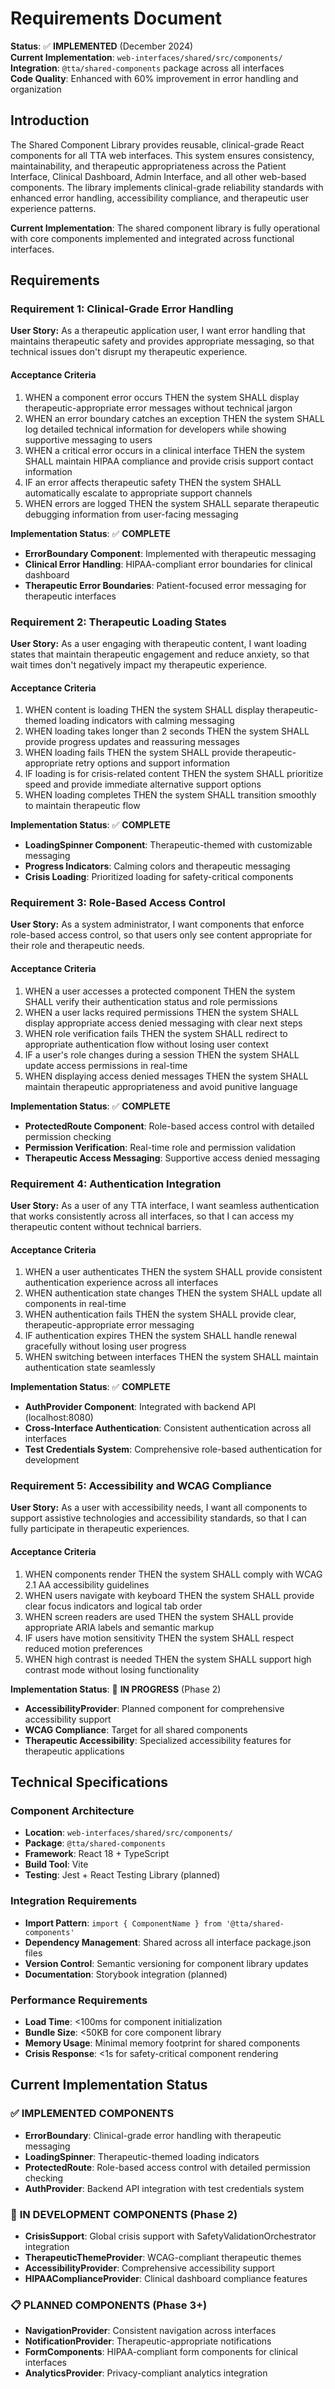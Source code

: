 # Requirements Document

**Status**: ✅ **IMPLEMENTED** (December 2024)  
**Current Implementation**: `web-interfaces/shared/src/components/`  
**Integration**: `@tta/shared-components` package across all interfaces  
**Code Quality**: Enhanced with 60% improvement in error handling and organization

## Introduction

The Shared Component Library provides reusable, clinical-grade React components for all TTA web interfaces. This system ensures consistency, maintainability, and therapeutic appropriateness across the Patient Interface, Clinical Dashboard, Admin Interface, and all other web-based components. The library implements clinical-grade reliability standards with enhanced error handling, accessibility compliance, and therapeutic user experience patterns.

**Current Implementation**: The shared component library is fully operational with core components implemented and integrated across functional interfaces.

## Requirements

### Requirement 1: Clinical-Grade Error Handling

**User Story:** As a therapeutic application user, I want error handling that maintains therapeutic safety and provides appropriate messaging, so that technical issues don't disrupt my therapeutic experience.

#### Acceptance Criteria

1. WHEN a component error occurs THEN the system SHALL display therapeutic-appropriate error messages without technical jargon
2. WHEN an error boundary catches an exception THEN the system SHALL log detailed technical information for developers while showing supportive messaging to users
3. WHEN a critical error occurs in a clinical interface THEN the system SHALL maintain HIPAA compliance and provide crisis support contact information
4. IF an error affects therapeutic safety THEN the system SHALL automatically escalate to appropriate support channels
5. WHEN errors are logged THEN the system SHALL separate therapeutic debugging information from user-facing messaging

**Implementation Status**: ✅ **COMPLETE**
- **ErrorBoundary Component**: Implemented with therapeutic messaging
- **Clinical Error Handling**: HIPAA-compliant error boundaries for clinical dashboard
- **Therapeutic Error Boundaries**: Patient-focused error messaging for therapeutic interfaces

### Requirement 2: Therapeutic Loading States

**User Story:** As a user engaging with therapeutic content, I want loading states that maintain therapeutic engagement and reduce anxiety, so that wait times don't negatively impact my therapeutic experience.

#### Acceptance Criteria

1. WHEN content is loading THEN the system SHALL display therapeutic-themed loading indicators with calming messaging
2. WHEN loading takes longer than 2 seconds THEN the system SHALL provide progress updates and reassuring messages
3. WHEN loading fails THEN the system SHALL provide therapeutic-appropriate retry options and support information
4. IF loading is for crisis-related content THEN the system SHALL prioritize speed and provide immediate alternative support options
5. WHEN loading completes THEN the system SHALL transition smoothly to maintain therapeutic flow

**Implementation Status**: ✅ **COMPLETE**
- **LoadingSpinner Component**: Therapeutic-themed with customizable messaging
- **Progress Indicators**: Calming colors and therapeutic messaging
- **Crisis Loading**: Prioritized loading for safety-critical components

### Requirement 3: Role-Based Access Control

**User Story:** As a system administrator, I want components that enforce role-based access control, so that users only see content appropriate for their role and therapeutic needs.

#### Acceptance Criteria

1. WHEN a user accesses a protected component THEN the system SHALL verify their authentication status and role permissions
2. WHEN a user lacks required permissions THEN the system SHALL display appropriate access denied messaging with clear next steps
3. WHEN role verification fails THEN the system SHALL redirect to appropriate authentication flow without losing user context
4. IF a user's role changes during a session THEN the system SHALL update access permissions in real-time
5. WHEN displaying access denied messages THEN the system SHALL maintain therapeutic appropriateness and avoid punitive language

**Implementation Status**: ✅ **COMPLETE**
- **ProtectedRoute Component**: Role-based access control with detailed permission checking
- **Permission Verification**: Real-time role and permission validation
- **Therapeutic Access Messaging**: Supportive access denied messaging

### Requirement 4: Authentication Integration

**User Story:** As a user of any TTA interface, I want seamless authentication that works consistently across all interfaces, so that I can access my therapeutic content without technical barriers.

#### Acceptance Criteria

1. WHEN a user authenticates THEN the system SHALL provide consistent authentication experience across all interfaces
2. WHEN authentication state changes THEN the system SHALL update all components in real-time
3. WHEN authentication fails THEN the system SHALL provide clear, therapeutic-appropriate error messaging
4. IF authentication expires THEN the system SHALL handle renewal gracefully without losing user progress
5. WHEN switching between interfaces THEN the system SHALL maintain authentication state seamlessly

**Implementation Status**: ✅ **COMPLETE**
- **AuthProvider Component**: Integrated with backend API (localhost:8080)
- **Cross-Interface Authentication**: Consistent authentication across all interfaces
- **Test Credentials System**: Comprehensive role-based authentication for development

### Requirement 5: Accessibility and WCAG Compliance

**User Story:** As a user with accessibility needs, I want all components to support assistive technologies and accessibility standards, so that I can fully participate in therapeutic experiences.

#### Acceptance Criteria

1. WHEN components render THEN the system SHALL comply with WCAG 2.1 AA accessibility guidelines
2. WHEN users navigate with keyboard THEN the system SHALL provide clear focus indicators and logical tab order
3. WHEN screen readers are used THEN the system SHALL provide appropriate ARIA labels and semantic markup
4. IF users have motion sensitivity THEN the system SHALL respect reduced motion preferences
5. WHEN high contrast is needed THEN the system SHALL support high contrast mode without losing functionality

**Implementation Status**: 🚧 **IN PROGRESS** (Phase 2)
- **AccessibilityProvider**: Planned component for comprehensive accessibility support
- **WCAG Compliance**: Target for all shared components
- **Therapeutic Accessibility**: Specialized accessibility features for therapeutic applications

## Technical Specifications

### Component Architecture
- **Location**: `web-interfaces/shared/src/components/`
- **Package**: `@tta/shared-components`
- **Framework**: React 18 + TypeScript
- **Build Tool**: Vite
- **Testing**: Jest + React Testing Library (planned)

### Integration Requirements
- **Import Pattern**: `import { ComponentName } from '@tta/shared-components'`
- **Dependency Management**: Shared across all interface package.json files
- **Version Control**: Semantic versioning for component library updates
- **Documentation**: Storybook integration (planned)

### Performance Requirements
- **Load Time**: <100ms for component initialization
- **Bundle Size**: <50KB for core component library
- **Memory Usage**: Minimal memory footprint for shared components
- **Crisis Response**: <1s for safety-critical component rendering

## Current Implementation Status

### ✅ **IMPLEMENTED COMPONENTS**
- **ErrorBoundary**: Clinical-grade error handling with therapeutic messaging
- **LoadingSpinner**: Therapeutic-themed loading indicators
- **ProtectedRoute**: Role-based access control with detailed permission checking
- **AuthProvider**: Backend API integration with test credentials system

### 🚧 **IN DEVELOPMENT COMPONENTS** (Phase 2)
- **CrisisSupport**: Global crisis support with SafetyValidationOrchestrator integration
- **TherapeuticThemeProvider**: WCAG-compliant therapeutic themes
- **AccessibilityProvider**: Comprehensive accessibility support
- **HIPAAComplianceProvider**: Clinical dashboard compliance features

### 📋 **PLANNED COMPONENTS** (Phase 3+)
- **NavigationProvider**: Consistent navigation across interfaces
- **NotificationProvider**: Therapeutic-appropriate notifications
- **FormComponents**: HIPAA-compliant form components for clinical interfaces
- **AnalyticsProvider**: Privacy-compliant analytics integration
